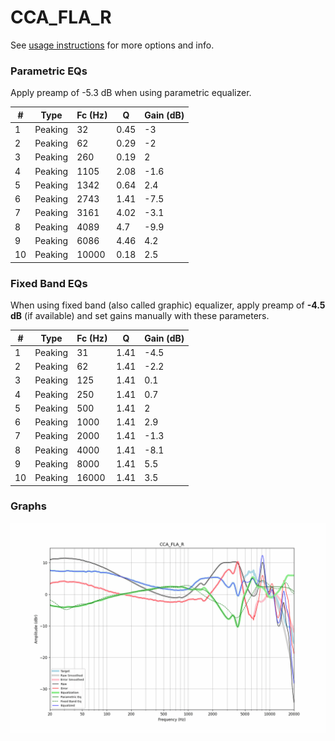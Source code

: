 # CCA_FLA_R
See [usage instructions](https://github.com/jaakkopasanen/AutoEq#usage) for more options and info.

### Parametric EQs
Apply preamp of -5.3 dB when using parametric equalizer.

|   # | Type    |   Fc (Hz) |    Q |   Gain (dB) |
|-----|---------|-----------|------|-------------|
|   1 | Peaking |        32 | 0.45 |        -3   |
|   2 | Peaking |        62 | 0.29 |        -2   |
|   3 | Peaking |       260 | 0.19 |         2   |
|   4 | Peaking |      1105 | 2.08 |        -1.6 |
|   5 | Peaking |      1342 | 0.64 |         2.4 |
|   6 | Peaking |      2743 | 1.41 |        -7.5 |
|   7 | Peaking |      3161 | 4.02 |        -3.1 |
|   8 | Peaking |      4089 | 4.7  |        -9.9 |
|   9 | Peaking |      6086 | 4.46 |         4.2 |
|  10 | Peaking |     10000 | 0.18 |         2.5 |

### Fixed Band EQs
When using fixed band (also called graphic) equalizer, apply preamp of **-4.5 dB** (if available) and set gains manually with these parameters.

|   # | Type    |   Fc (Hz) |    Q |   Gain (dB) |
|-----|---------|-----------|------|-------------|
|   1 | Peaking |        31 | 1.41 |        -4.5 |
|   2 | Peaking |        62 | 1.41 |        -2.2 |
|   3 | Peaking |       125 | 1.41 |         0.1 |
|   4 | Peaking |       250 | 1.41 |         0.7 |
|   5 | Peaking |       500 | 1.41 |         2   |
|   6 | Peaking |      1000 | 1.41 |         2.9 |
|   7 | Peaking |      2000 | 1.41 |        -1.3 |
|   8 | Peaking |      4000 | 1.41 |        -8.1 |
|   9 | Peaking |      8000 | 1.41 |         5.5 |
|  10 | Peaking |     16000 | 1.41 |         3.5 |

### Graphs
![](./CCA_FLA_R.png)
